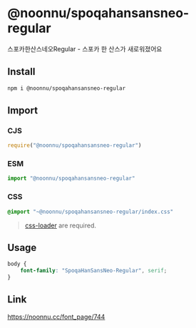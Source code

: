 # @noonnu/spoqahansansneo-regular
스포카한산스네오Regular - 스포카 한 산스가 새로워졌어요

## Install
```sh
npm i @noonnu/spoqahansansneo-regular
```
## Import
### CJS
```js
require("@noonnu/spoqahansansneo-regular")
```
### ESM
```js
import "@noonnu/spoqahansansneo-regular"
```
### CSS 
```css
@import "~@noonnu/spoqahansansneo-regular/index.css"
```
> [css-loader](https://github.com/webpack-contrib/css-loader) are required.

## Usage
```css
body {
    font-family: "SpoqaHanSansNeo-Regular", serif;
}
```

## Link
https://noonnu.cc/font_page/744